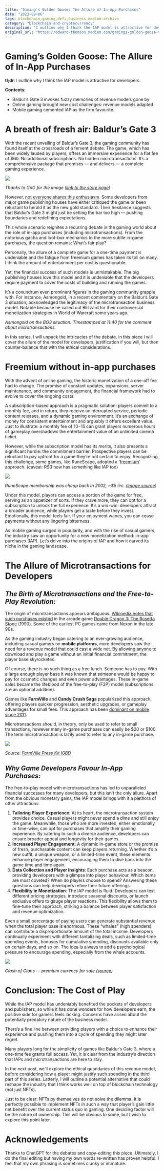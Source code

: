 ```yaml
---
title: "Gaming’s Golden Goose: The Allure of In-App Purchases"
date: "2023-09-06"
tags: blockchain,gaming,defi,business,medium-archive
category: "blockchain-and-cryptocurrency"
description: "I outline why I think the IAP model is attractive for developers."
original_url: "https://edward-thomson.medium.com/gamings-golden-goose-the-allure-of-in-app-purchases-4e4c49c76e3e"
---
```


# Gaming’s Golden Goose: The Allure of In-App Purchases

**tl;dr**: I outline why I think the IAP model is attractive for developers.

**Contents**:

-   Baldur’s Gate 3 invokes fuzzy memories of revenue models gone by
-   Online gaming brought new cost challenges: revenue models adapted
-   Mobile gaming cemented IAP as the firm favourite.

# A breath of fresh air: Baldur’s Gate 3

With the recent unveiling of Baldur’s Gate 3, the gaming community has found itself at the crossroads of a fervent debate. The game, which has been widely lauded by players, offers an immersive experience for a flat fee of $60. No additional subscriptions. No hidden microtransactions. It’s a comprehensive package that promises — and delivers — a complete gaming experience.

![](/images/0*-YDFXl9wmy3UChYP.gif)

*Thanks to GoG for the image ([link to the store page](https://www.gog.com/game/baldurs_gate_iii))*

However, [not everyone shares this enthusiasm](https://www.youtube.com/watch?v=iWdZhKFtxKg). Some developers from major game publishing houses have either critiqued the game or been reluctant to herald it as the new gold standard. Their hesitance suggests that Baldur’s Gate 3 might just be setting the bar too high — pushing boundaries and redefining expectations.

This whole scenario reignites a recurring debate in the gaming world about the role of in-app purchases (including microtransactions). From the notorious gacha and loot-box mechanics to the more subtle in-game purchases, the question remains: What’s fair play?

Personally, the allure of a complete game for a one-time payment is undeniable and the fatigue from freemium games has taken its toll on many. I think the amount of entertainment per cost is questionable.

Yet, the financial success of such models is unmistakable. The big publishing houses love this model and it is undeniable that the developers require payment to cover the costs of building and running the games.

It’s a conundrum even prominent figures in the gaming community grapple with. For instance, Asmongold, in a recent commentary on the Baldur’s Gate 3 situation, acknowledged the legitimacy of the microtransaction business model. Notable because he called out Blizzard for their controversial monetization strategies in World of Warcraft some years ago.

*Asmongold on the BG3 situation. Timestamped at 11:40 for the comment about microtransactions.*

In this series, I will unpack the intricacies of the debate. In this piece I will cover the allure of the model for developers, justification if you will, but then counter-balance that with the ethical considerations.

# Freemium without in-app purchases

With the advent of online gaming, the historic monetization of a one-off fee had to change. The promise of constant updates, expansions, server maintenance, and community engagement, the financial framework had to evolve to cover the ongoing costs.

A subscription-based approach is a pragmatic solution: players commit to a monthly fee, and in return, they receive uninterrupted service, periodic content releases, and a dynamic gaming environment. It’s an exchange of money for consistent entertainment and arguably it offers excellent value. Just to illustrate: a monthly fee of $10-$15 can grant players numerous hours of gameplay overshadows the entertainment value of an unlimited cinema ticket.

However, while the subscription model has its merits, it also presents a significant hurdle: the commitment barrier. Prospective players can be reluctant to pay upfront for a game they’re not certain to enjoy. Recognizing this challenge, some games, like RuneScape, adopted a ‘[freemium](https://en.wikipedia.org/wiki/Freemium)’ approach. (caveat: RS3 now has something like IAP too)

![](/images/0*KK4mLJ8jfsr_HxFo)

*RuneScape membership was cheap back in 2002, ~$5 iirc. ([image source](https://runescapeclassic.fandom.com/wiki/RuneScape_Classic))*

Under this model, players can access a portion of the game for free, serving as an appetizer of sorts. If they crave more, they can opt for a subscription to unlock the full experience. It’s a win-win: developers attract a broader audience, while players get a taste before they invest. Emotionally, this model feels fair. If your enjoyment wanes, you can cease payments without any lingering bitterness.

As mobile gaming surged in popularity, and with the rise of casual gamers, the industry saw an opportunity for a new monetization method: in-app purchases (IAP). Let’s delve into the origins of IAP and how it carved its niche in the gaming landscape.

# The Allure of Microtransactions for Developers

## *The Birth of Microtransactions and the Free-to-Play Revolution:*

The origin of microtransactions appears ambiguous. [Wikipedia notes that such purchases existed](https://en.wikipedia.org/wiki/Microtransaction#History) in the arcade game [Double Dragon 3: The Rosetta Stone](https://en.wikipedia.org/wiki/Double_Dragon_3:_The_Rosetta_Stone) (1990). Some of the earliest PC games came from Nexon in the late 90s.

As the gaming industry began catering to an ever-growing audience, including casual gamers on **mobile platforms**, more developers saw the need for a revenue model that could cast a wide net. By allowing anyone to download and play a game without an initial financial commitment, the player base skyrocketed.

Of course, there is no such thing as a free lunch. Someone has to pay. With a large enough player base it was known that someone would be happy to pay for cosmetic changes and even power advantages. These in-game sales became the lifeblood of the free-to-play (F2P) model (subscriptions are an optional addition).

Games like **FarmVille** and **Candy Crush Saga** popularized this approach, offering players quicker progression, aesthetic upgrades, or gameplay advantages for small fees. This approach has been [dominant on mobile since 2011](https://en.wikipedia.org/wiki/Microtransaction#Impact).

Microtransactions should, in theory, only be used to refer to small transactions, however many in-game purchases can easily be $20 or $100. The term microtransaction is lazily used to refer to any in-game purchase.

![](/images/0*kzYQ1n4t9EVRuwiZ.jpg)

*Source: [FarmVille Press Kit IGBD](https://www.igdb.com/games/farmville/presskit)*

## *Why Game Developers Favour In-App Purchases:*

The free-to-play model with microtransactions has led to unparalleled financial successes for many developers, but this isn’t the only allure. Apart from the obvious monetary gains, the IAP model brings with it a plethora of other attractions:

1.  **Tailoring Player Experience**: At its heart, the microtransaction system provides choice. Casual players might never spend a dime and still enjoy the game. Meanwhile, those who are more invested, either emotionally or time-wise, can opt for purchases that amplify their gaming experience. By catering to such a diverse audience, developers can ensure broader appeal and longevity for their games.
2.  **Increased Player Engagement**: A dynamic in-game store or the promise of fresh, purchasable content can keep players returning. Whether it’s a new outfit, a unique weapon, or a limited-time event, these elements enhance player engagement, encouraging them to dive back into the game time and time again.
3.  **Data Collection and Player Insights**: Each purchase acts as a beacon, providing developers with a glimpse into player behaviour. Which items are most coveted? When do players choose to spend? Answering these questions can help developers refine their future offerings.
4.  **Flexibility in Monetization**: The IAP model is fluid. Developers can test different pricing strategies, introduce seasonal discounts, or launch exclusive offers to gauge player reactions. This flexibility allows them to fine-tune their approach, striking a balance between player satisfaction and revenue optimization.

Even a small percentage of paying users can generate substantial revenue when the total player base is enormous. These “whales” (high spenders) can contribute a disproportionate amount of the total income. Developers continually experiment with different tantalizing deals, such as limited-time spending events, bonuses for cumulative spending, discounts available only on certain days, and so on. The idea is always to add a psychological pressure to encourage spending, especially from the whale accounts.

![](/images/0*XI9AwZpAbAHJ0oXI.png)

*Clash of Clans — premium currency for sale ([source](https://interfaceingame.com/screenshots/clash-of-clans-gems/))*

# Conclusion: The Cost of Play

While the IAP model has undeniably benefited the pockets of developers and publishers, so while it has done wonders for how developers earn, the positive side for gamers feels lacking. Concerns have arisen about the potentially predatory nature of the business model.

There’s a fine line between providing players with a choice to enhance their experience and pushing them into a cycle of spending they might later regret.

Many players long for the simplicity of games like Baldur’s Gate 3, where a one-time fee grants full access. Yet, it is clear from the industry’s direction that IAPs and microtransactions are here to stay.

In the next post, we’ll explore the ethical quandaries of this revenue model, before considering how a player might justify such spending in the third part of this series. Latterly, I will outline a potential alternative that could reshape the industry that I think works well on top of blockchain technology (not just NFTs).

Just to be clear: NFTs by themselves do not solve the dilemma. It is perfectly possible to implement NFTs in such a way that player’s gain little net benefit over the current status quo in gaming. One deciding factor will be the nature of ownership. This will be obvious to some, but I wish to explore this point later.

# Acknowledgements

Thanks to ChatGPT for the debates and copy-editing this piece. Ultimately, I do the final editing but having my own words re-written has proven helpful. I feel that my own phrasing is sometimes clunky or immature.